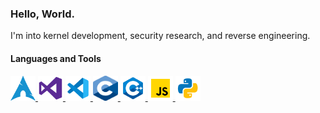 ### Hello, World.

I'm into kernel development, security research, and reverse engineering.

<h4> Languages and Tools </h4>
<a href="https://archlinux.org/">
    <img alt="Arch Linux" src="./images/arch.svg" width="40" height="40"/>
</a>

<a href="https://visualstudio.microsoft.com/">
    <img alt="Visual Studio 2022" src="./images/VS.svg" width="40" height="40"/>
</a>

<a href="https://code.visualstudio.com/">
    <img alt="Visual Studio Code" src="./images/vsc19.svg" width="40" height="40"/>
</a>

<a href="https://gnu.org/software/gnu-c-manual/gnu-c-manual.html">
    <img alt="C" src="./images/C.svg" width="40" height="40"/>
</a>

<a href="https://cplusplus.com/">
    <img alt="C++" src="./images/cpp.svg" width="40" height="40"/>
</a>

<a href="https://javascript.com/">
    <img alt="JavaScript" src="./images/js.svg" width="40" height="40"/>
</a>

<a href="https://python.org/">
    <img alt="Python" src="./images/py.svg" width="40" height="40"/>
</a>
